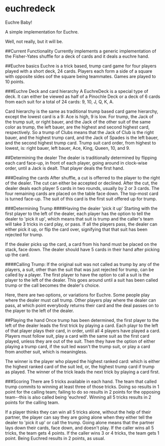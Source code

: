 euchredeck
==========

Euchre Baby!

A simple implementation for Euchre.

Well, not really, but it will be.

##Current Functionality
Currently implements a generic implementation of the Fisher-Yates shuffle for a deck of cards and it deals a euchre hand.

##Euchre basics
Euchre is a trick based, trump card game for four players played with a short deck, 24 cards. Players each form a side of a square with opposite sides oof the square being teammates. Games are played to 10 points.

###Euchre Deck and card hierarchy
A EuchreDeck is a special type of deck. It can either be viewed as half of a Pinochle Deck or a deck of 6 cards from each suit for a total of 24 cards: 9, 10, J, Q, K, A.

Card hierarchy is the same as traditional trump based card game hierarchy, except the lowest card is a 9: Ace is high, 9 is low. For trump, the Jack of the trump suit, or right bauer, and the Jack of the other suit of the same color as trump, the left bauer, are the highest and second highest card, respectively. So a trump of Clubs means that the Jack of Club is the right bauer, and the highest trump card, and the Jack of Spades is the left bauer, and the second highest trump card. Trump suit card order, from highest to lowest, is: right bauer, left bauer, Ace, King, Queen, 10, and 9.

##Determining the dealer
The dealer is traditionally determined by flipping each card face-up, in front of each player, going around in clock-wise order, until a Jack is dealt. That player deals the first hand.

###Dealing the cards
After shuffle, a cut is offerred to the player to the right of the dealer. The cut can either be accepted or declined. After the cut, the dealer deals each player 5 cards in two rounds, usually by 2 or 3 cards. The four remaining cards are placed on the table face down. The top-most card is turned face-up. The suit of this card is the first suit offered up for trump.

###Determining Trump
####Having the dealer 'pick it up'
Starting with the first player to the left of the dealer, each player has the option to tell the dealer to 'pick it up', which means that suit is trump and the caller's team will take 3 tricks in card play, or pass. If all the players pass, the dealer can either pick it up, or flip the card over, signifying that that suit has been rejected for trump.

If the dealer picks up the card, a card from his hand must be placed on the stack, face down. The dealer should have 5 cards in their hand after picking up the card.

####Calling Trump:
If the original suit was not called as trump by any of the players, a suit, other than the suit that was just rejected for trump, can be called by a player. The first player to have the option to call a suit is the player to the left of the dealer. This goes around until a suit has been called trump or the call becomes the dealer's choice.

Here, there are two options, or variations for Euchre. Some people play where the dealer must call trump. Other players play where the dealer can pass, at which point everybody returns their card and the deal passes on to the player to the left of the dealer.

##Playing the hand
Once trump has been determined, the first player to the left of the dealer leads the first trick by playing a card. Each playr to the left of that player plays their card, in order, until all 4 players have played a card. Players must follow suit, play a card with the same suit as the first card played, unless they are out of the suit. Then they have the option of either playing a trump card, if the suit led wasn't the trump suit, or play a  card from another suit, which is meaningless. 

The winner is the player who played the highest ranked card: which is either the highest ranked card of the suit led, or, the highest trump card if trump as played. The winner of the trick leads the next trick by playing a card first.

###Scoring
There are 5 tricks available in each hand. The team that called trump commits to winning at least three of those tricks. Doing so results in 1 point for the calling team; failing to do so results in 2 points for the opposing team--this is also called being 'euchred'. Winning all 5 tricks results in 2 points for the calling team.

If a player thinks they can win all 5 tricks alone, without the help of their partner, the player can say they are going alone when they either tell the dealer to 'pick it up' or call the trump. Going alone means that the partner lays down their cards, face down, and doesn't play. If the caller wins all 5 tricks, the team gets 4 points. If the caller wins 3 or 4 tricks, the team gets 1 point. Being Euchred results in 2 points, as usual.
